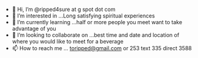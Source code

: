 - 👋 Hi, I’m @ripped4sure at g spot dot com
- 👀 I’m interested in ...Long satisfying spiritual experiences
- 🌱 I’m currently learning ...half or more people you meet want to take advantage of you
- 💞️ I’m looking to collaborate on ...best time  and date  and location of where you would like to meet for a beverage
- 📫 How to reach me ... toripped@gmail.com or 253 text 335 direct 3588

<!---
ripped4sure/ripped4sure is a ✨ special ✨ repository because its `README.md` (this file) appears on your GitHub profile.
You can click the Preview link to take a look at your changes.
--->
